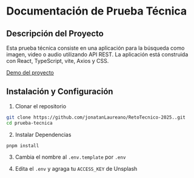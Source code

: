 # Documentación de Prueba Técnica
## Descripción del Proyecto

Esta prueba técnica consiste en una aplicación para  la búsqueda como imagen, video o audio utilizando  API REST. La aplicación está construida con React, TypeScript, vite, Axios y CSS.

[Demo del proyecto]( )

## Instalación y Configuración
1. Clonar el repositorio
  ```bash
  git clone https://github.com/jonatanLaureano/RetoTecnico-2025..git
  cd prueba-tecnica
  ```

2. Instalar Dependencias
  ```bash
  pnpm install
  ```

3. Cambia el nombre al `.env.template` por `.env`

4. Edita el `.env` y agraga tu `ACCESS_KEY` de Unsplash
